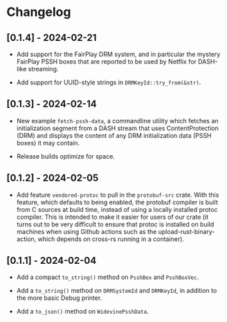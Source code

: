 # Changelog

## [0.1.4] - 2024-02-21

- Add support for the FairPlay DRM system, and in particular the mystery FairPlay PSSH boxes that
  are reported to be used by Netflix for DASH-like streaming.

- Add support for UUID-style strings in `DRMKeyId::try_from(&str)`.


## [0.1.3] - 2024-02-14

- New example `fetch-pssh-data`, a commandline utility which fetches an initialization segment from
  a DASH stream that uses ContentProtection (DRM) and displays the content of any DRM initialization
  data (PSSH boxes) it may contain.

- Release builds optimize for space.


## [0.1.2] - 2024-02-05

- Add feature `vendored-protoc` to pull in the `protobuf-src` crate. With this feature, which
  defaults to being enabled, the protobuf compiler is built from C sources at build time, instead of
  using a locally installed protoc compiler. This is intended to make it easier for users of our
  crate (it turns out to be very difficult to ensure that protoc is installed on build machines when
  using Github actions such as the upload-rust-binary-action, which depends on cross-rs running in a
  container).


## [0.1.1] - 2024-02-04

- Add a compact `to_string()` method on `PsshBox` and `PsshBoxVec`.

- Add a `to_string()` method on `DRMSystemId` and `DRMKeyId`, in addition to the more basic Debug
  printer.

- Add a `to_json()` method on `WidevinePsshData`.
